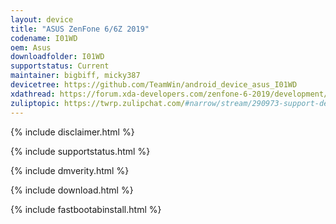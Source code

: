 ```yaml
---
layout: device
title: "ASUS ZenFone 6/6Z 2019"
codename: I01WD
oem: Asus
downloadfolder: I01WD
supportstatus: Current
maintainer: bigbiff, micky387
devicetree: https://github.com/TeamWin/android_device_asus_I01WD
xdathread: https://forum.xda-developers.com/zenfone-6-2019/development/recovery-unofficial-twrp-recovery-asus-t3937844
zuliptopic: https://twrp.zulipchat.com/#narrow/stream/290973-support-device/topic/Asus.20Zenfone.206.2F6Z.20.282019.29
---
```


{% include disclaimer.html %}

{% include supportstatus.html %}

{% include dmverity.html %}

{% include download.html %}

{% include fastbootabinstall.html %}
